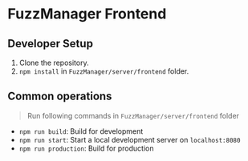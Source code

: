# FuzzManager Frontend

## Developer Setup

1. Clone the repository.
2. `npm install` in `FuzzManager/server/frontend` folder.

## Common operations

> Run following commands in `FuzzManager/server/frontend` folder
* `npm run build`: Build for development
* `npm run start`: Start a local development server on `localhost:8080`
* `npm run production`: Build for production
